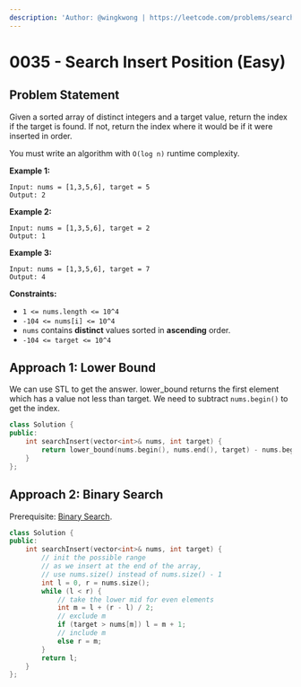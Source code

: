 ```yaml
---
description: 'Author: @wingkwong | https://leetcode.com/problems/search-insert-position/'
---
```


# 0035 - Search Insert Position (Easy)

## Problem Statement

Given a sorted array of distinct integers and a target value, return the index if the target is found. If not, return the index where it would be if it were inserted in order.

You must write an algorithm with `O(log n)` runtime complexity.

&#x20;

**Example 1:**

```
Input: nums = [1,3,5,6], target = 5
Output: 2
```

**Example 2:**

```
Input: nums = [1,3,5,6], target = 2
Output: 1
```

**Example 3:**

```
Input: nums = [1,3,5,6], target = 7
Output: 4
```

**Constraints:**

* `1 <= nums.length <= 10^4`
* `-104 <= nums[i] <= 10^4`
* `nums` contains **distinct** values sorted in **ascending** order.
* `-104 <= target <= 10^4`

## Approach 1: Lower Bound

We can use STL to get the answer. lower\_bound returns the first element which has a value not less than target. We need to subtract `nums.begin()` to get the index.

```cpp
class Solution {
public:
    int searchInsert(vector<int>& nums, int target) {
        return lower_bound(nums.begin(), nums.end(), target) - nums.begin();
    }
};
```

## Approach 2: Binary Search

Prerequisite: [Binary Search](../../tutorials/basic-topics/binary-search).

```cpp
class Solution {
public:
    int searchInsert(vector<int>& nums, int target) {
        // init the possible range
        // as we insert at the end of the array, 
        // use nums.size() instead of nums.size() - 1
        int l = 0, r = nums.size();
        while (l < r) {
            // take the lower mid for even elements
            int m = l + (r - l) / 2;
            // exclude m
            if (target > nums[m]) l = m + 1;
            // include m
            else r = m;
        }
        return l;
    }
};
```

